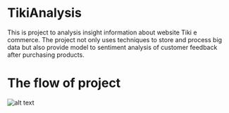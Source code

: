 # TikiAnalysis
This is project to analysis insight information about website Tiki e commerce. The project not only uses techniques to store and process big data but also provide model to sentiment analysis of customer feedback after purchasing products.

# The flow of project
![alt text]([https://github.com/vukhanh09/ShopeeAnalysis/blob/main/Model/process.png?raw=true](https://github.com/vukhanh09/TikiAnalysis/blob/main/architecture/architecture.png?raw=true))

